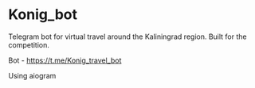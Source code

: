 # Konig_bot
Telegram bot for virtual travel around the Kaliningrad region. Built for the competition.

Bot - https://t.me/Konig_travel_bot

Using aiogram
